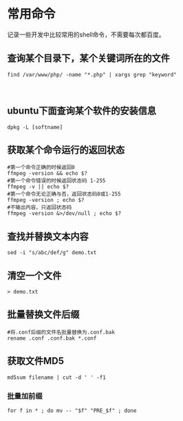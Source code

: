 # 常用命令

记录一些开发中比较常用的shell命令，不需要每次都百度。

## 查询某个目录下，某个关键词所在的文件


```shell
find /var/www/php/ -name "*.php" | xargs grep "keyword"
```
​	

## ubuntu下面查询某个软件的安装信息

```shell
dpkg -L [softname]
```

## 获取某个命令运行的返回状态

```shell
#第一个命令正确的时候返回0
ffmpeg -version && echo $?
#第一个命令错误的时候返回状态码 1-255
ffmpeg -v || echo $?
#第一个命令无论正确与否，返回状态码0或1-255
ffmpeg -version ; echo $?
#不输出内容，只返回状态码
ffmpeg -version &>/dev/null ; echo $?
```

## 查找并替换文本内容

```shell
sed -i "s/abc/def/g" demo.txt
```

## 清空一个文件

```shell
> demo.txt
```

## 批量替换文件后缀

```shell
#将.conf后缀的文件名批量替换为.conf.bak
rename .conf .conf.bak *.conf
```

## 获取文件MD5

```shell
md5sum filename | cut -d ' ' -f1
```

### 批量加前缀

```shell
for f in * ; do mv -- "$f" "PRE_$f" ; done
```

